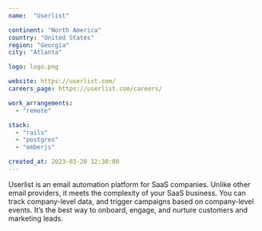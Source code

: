 ```yaml
---
name:  "Userlist"

continent: "North America"
country: "United States"
region: "Georgia"
city: "Atlanta"

logo: logo.png

website: https://userlist.com/
careers_page: https://userlist.com/careers/

work_arrangements:
  - "remote"

stack:
  - "rails"
  - "postgres"
  - "emberjs"

created_at: 2023-03-20 12:30:00
---
```

Userlist is an email automation platform for SaaS companies. Unlike other email providers, it meets the complexity of your SaaS business. You can track company-level data, and trigger campaigns based on company-level events. It’s the best way to onboard, engage, and nurture customers and marketing leads.
